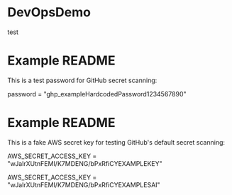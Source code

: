 # DevOpsDemo

test


# Example README

This is a test password for GitHub secret scanning:

password = "ghp_exampleHardcodedPassword1234567890"

# Example README

This is a fake AWS secret key for testing GitHub's default secret scanning:

AWS_SECRET_ACCESS_KEY = "wJalrXUtnFEMI/K7MDENG/bPxRfiCYEXAMPLEKEY"

AWS_SECRET_ACCESS_KEY = "wJalrXUtnFEMI/K7MDENG/bPxRfiCYEXAMPLESAI"


